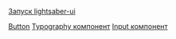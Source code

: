 [Запуск lightsaber-ui](Запуск%20lightsaber-ui.md)

[Button](Button.md)
[Typography компонент](Typography%20компонент.md)
[Input компонент](Input%20компонент.md)
